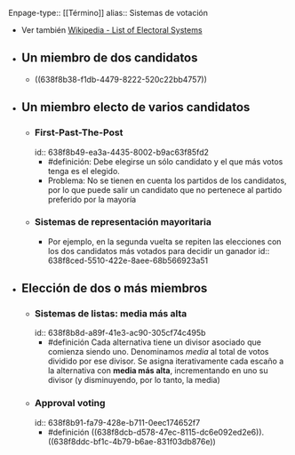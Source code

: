Enpage-type:: [[Término]] 
alias:: Sistemas de votación

- Ver también [Wikipedia - List of Electoral Systems](https://en.wikipedia.org/wiki/List_of_electoral_systems)
- ## Un miembro de dos candidatos
	- ((638f8b38-f1db-4479-8222-520c22bb4757))
- ## Un miembro electo de varios candidatos
	- ### First-Past-The-Post
	  id:: 638f8b49-ea3a-4435-8002-b9ac63f85fd2
		- #definición: Debe elegirse un sólo candidato y el que más votos tenga es el elegido.
		- Problema: No se tienen en cuenta los partidos de los candidatos, por lo que puede salir un candidato que no pertenece al partido preferido por la mayoría
	- ### Sistemas de representación mayoritaria
		- Por ejemplo, en la segunda vuelta se repiten las elecciones con los dos candidatos más votados para decidir un ganador
		  id:: 638f8ced-5510-422e-8aee-68b566923a51
- ## Elección de dos o más miembros
	- ### Sistemas de listas: media más alta
	  id:: 638f8b8d-a89f-41e3-ac90-305cf74c495b
		- #definición Cada alternativa tiene un divisor asociado que comienza siendo uno. Denominamos *media* al total de votos dividido por ese divisor. Se asigna iterativamente cada escaño a la alternativa con **media más alta**, incrementando en uno su divisor (y disminuyendo, por lo tanto, la media)
	- ### Approval voting
	  id:: 638f8b91-fa79-428e-b711-0eec174652f7
		- #definición ((638f8dcb-d578-47ec-8115-dc6e092ed2e6)). ((638f8ddc-bf1c-4b79-b6ae-831f03db876e))